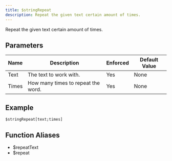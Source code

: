```yaml
---
title: $stringRepeat
description: Repeat the given text certain amount of times.
---
```


Repeat the given text certain amount of times.
## Parameters
| Name  |            Description             | Enforced | Default Value |
|-------|------------------------------------|----------|---------------|
| Text  | The text to work with.             | Yes      | None          |
| Times | How many times to repeat the word. | Yes      | None          |
## Example
```eats
$stringRepeat[text;times]
```
## Function Aliases
- $repeatText
- $repeat